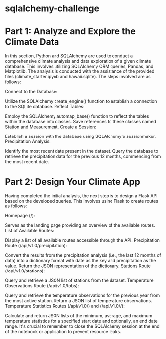 # sqlalchemy-challenge
# Part 1: Analyze and Explore the Climate Data
In this section, Python and SQLAlchemy are used to conduct a comprehensive climate analysis and data exploration of a given climate database. This involves utilizing SQLAlchemy ORM queries, Pandas, and Matplotlib. The analysis is conducted with the assistance of the provided files (climate_starter.ipynb and hawaii.sqlite). The steps involved are as follows:

Connect to the Database:

Utilize the SQLAlchemy create_engine() function to establish a connection to the SQLite database.
Reflect Tables:

Employ the SQLAlchemy automap_base() function to reflect the tables within the database into classes.
Save references to these classes named Station and Measurement.
Create a Session:

Establish a session with the database using SQLAlchemy's sessionmaker.
Precipitation Analysis:

Identify the most recent date present in the dataset.
Query the database to retrieve the precipitation data for the previous 12 months, commencing from the most recent date.
# Part 2: Design Your Climate App
Having completed the initial analysis, the next step is to design a Flask API based on the developed queries. This involves using Flask to create routes as follows:

Homepage (/):

Serves as the landing page providing an overview of the available routes.
List of Available Routes:

Display a list of all available routes accessible through the API.
Precipitation Route (/api/v1.0/precipitation):

Convert the results from the precipitation analysis (i.e., the last 12 months of data) into a dictionary format with date as the key and precipitation as the value.
Return the JSON representation of the dictionary.
Stations Route (/api/v1.0/stations):

Query and retrieve a JSON list of stations from the dataset.
Temperature Observations Route (/api/v1.0/tobs):

Query and retrieve the temperature observations for the previous year from the most active station.
Return a JSON list of temperature observations.
Temperature Statistics Routes (/api/v1.0/<start>) and (/api/v1.0/<start>/<end>):

Calculate and return JSON lists of the minimum, average, and maximum temperature statistics for a specified start date and optionally, an end date range.
It's crucial to remember to close the SQLAlchemy session at the end of the notebook or application to prevent resource leaks.


